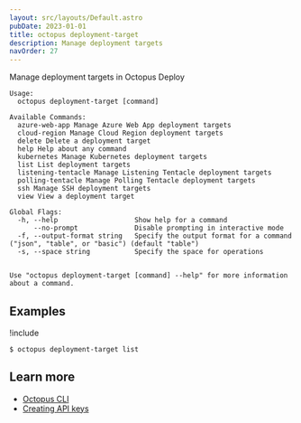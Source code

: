 ```yaml
---
layout: src/layouts/Default.astro
pubDate: 2023-01-01
title: octopus deployment-target
description: Manage deployment targets
navOrder: 27
---
```


Manage deployment targets in Octopus Deploy


```text
Usage:
  octopus deployment-target [command]

Available Commands:
  azure-web-app Manage Azure Web App deployment targets
  cloud-region Manage Cloud Region deployment targets
  delete Delete a deployment target
  help Help about any command
  kubernetes Manage Kubernetes deployment targets
  list List deployment targets
  listening-tentacle Manage Listening Tentacle deployment targets
  polling-tentacle Manage Polling Tentacle deployment targets
  ssh Manage SSH deployment targets
  view View a deployment target

Global Flags:
  -h, --help                   Show help for a command
      --no-prompt              Disable prompting in interactive mode
  -f, --output-format string   Specify the output format for a command ("json", "table", or "basic") (default "table")
  -s, --space string           Specify the space for operations


Use "octopus deployment-target [command] --help" for more information about a command.
```

## Examples

!include <samples-instance>


```text
$ octopus deployment-target list

```

## Learn more

- [Octopus CLI](/docs/octopus-rest-api/cli/index.md)
- [Creating API keys](/docs/octopus-rest-api/how-to-create-an-api-key.md)